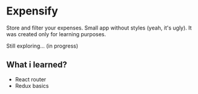 # Expensify

Store and filter your expenses. Small app without styles (yeah, it's ugly). It was created only for learning purposes.

Still exploring... (in progress)

## What i learned?

- React router
- Redux basics
